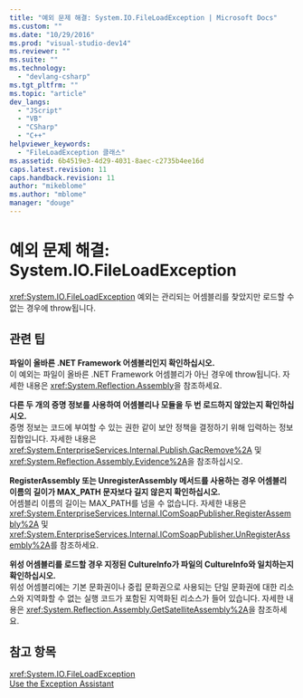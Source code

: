 ```yaml
---
title: "예외 문제 해결: System.IO.FileLoadException | Microsoft Docs"
ms.custom: ""
ms.date: "10/29/2016"
ms.prod: "visual-studio-dev14"
ms.reviewer: ""
ms.suite: ""
ms.technology: 
  - "devlang-csharp"
ms.tgt_pltfrm: ""
ms.topic: "article"
dev_langs: 
  - "JScript"
  - "VB"
  - "CSharp"
  - "C++"
helpviewer_keywords: 
  - "FileLoadException 클래스"
ms.assetid: 6b4519e3-4d29-4031-8aec-c2735b4ee16d
caps.latest.revision: 11
caps.handback.revision: 11
author: "mikeblome"
ms.author: "mblome"
manager: "douge"
---
```

# 예외 문제 해결: System.IO.FileLoadException
<xref:System.IO.FileLoadException> 예외는 관리되는 어셈블리를 찾았지만 로드할 수 없는 경우에 throw됩니다.  
  
## 관련 팁  
 **파일이 올바른 .NET Framework 어셈블리인지 확인하십시오.**  
 이 예외는 파일이 올바른 .NET Framework 어셈블리가 아닌 경우에 throw됩니다. 자세한 내용은 <xref:System.Reflection.Assembly>을 참조하세요.  
  
 **다른 두 개의 증명 정보를 사용하여 어셈블리나 모듈을 두 번 로드하지 않았는지 확인하십시오.**  
 증명 정보는 코드에 부여할 수 있는 권한 같이 보안 정책을 결정하기 위해 입력하는 정보 집합입니다. 자세한 내용은 <xref:System.EnterpriseServices.Internal.Publish.GacRemove%2A> 및 <xref:System.Reflection.Assembly.Evidence%2A>을 참조하십시오.  
  
 **RegisterAssembly 또는 UnregisterAssembly 메서드를 사용하는 경우 어셈블리 이름의 길이가 MAX\_PATH 문자보다 길지 않은지 확인하십시오.**  
 어셈블리 이름의 길이는 MAX\_PATH를 넘을 수 없습니다. 자세한 내용은 <xref:System.EnterpriseServices.Internal.IComSoapPublisher.RegisterAssembly%2A> 및 <xref:System.EnterpriseServices.Internal.IComSoapPublisher.UnRegisterAssembly%2A>를 참조하세요.  
  
 **위성 어셈블리를 로드할 경우 지정된 CultureInfo가 파일의 CultureInfo와 일치하는지 확인하십시오.**  
 위성 어셈블리에는 기본 문화권이나 중립 문화권으로 사용되는 단일 문화권에 대한 리소스와 지역화할 수 없는 실행 코드가 포함된 지역화된 리소스가 들어 있습니다. 자세한 내용은 <xref:System.Reflection.Assembly.GetSatelliteAssembly%2A>을 참조하세요.  
  
## 참고 항목  
 <xref:System.IO.FileLoadException>   
 [Use the Exception Assistant](../Topic/How%20to:%20Use%20the%20Exception%20Assistant.md)